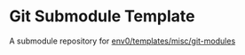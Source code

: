 # Git Submodule Template
A submodule repository for [env0/templates/misc/git-modules](https://github.com/env0/templates/tree/master/misc/git-modules)
